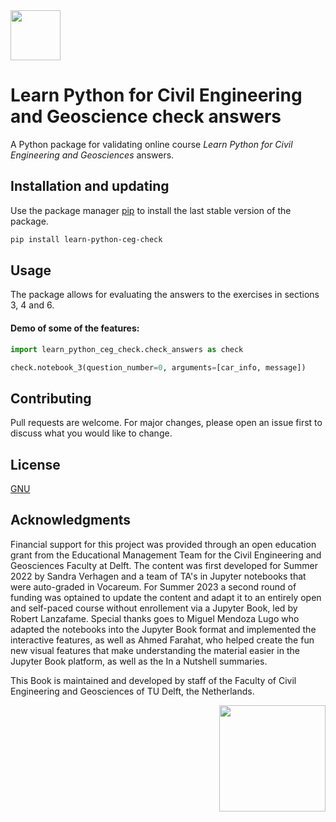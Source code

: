  <img src="https://raw.githubusercontent.com/TUDelft-CITG/learn-python/main/book/figures/learn-python-logo.png" width=80/> 

# Learn Python for Civil Engineering and Geoscience check answers

A Python package for validating online course _Learn Python for Civil Engineering and Geosciences_ answers.

## Installation and updating
Use the package manager [pip](https://pip.pypa.io/en/stable/) to install the last stable version of the package. 

```bash
pip install learn-python-ceg-check
```

## Usage
The package allows for evaluating the answers to the exercises in sections 3, 4 and 6. 

#### Demo of some of the features:

```python
import learn_python_ceg_check.check_answers as check

check.notebook_3(question_number=0, arguments=[car_info, message])

```
## Contributing
Pull requests are welcome. For major changes, please open an issue first to discuss what you would like to change.

## License
[GNU](https://choosealicense.com/licenses/gpl-3.0/)

## Acknowledgments

Financial support for this project was provided through an open education grant from the Educational Management Team for the Civil Engineering and Geosciences Faculty at Delft. The content was first developed for Summer 2022 by Sandra Verhagen and a team of TA's in Jupyter notebooks that were auto-graded in Vocareum. For Summer 2023 a second round of funding was optained to update the content and adapt it to an entirely open and self-paced course without enrollement via a Jupyter Book, led by Robert Lanzafame. Special thanks goes to Miguel Mendoza Lugo who adapted the notebooks into the Jupyter Book format and implemented the interactive features, as well as Ahmed Farahat, who helped create the fun new visual features that make understanding the material easier in the Jupyter Book platform, as well as the In a Nutshell summaries.

This Book is maintained and developed by staff of the Faculty of Civil Engineering and Geosciences of TU Delft, the Netherlands.

 <img src="https://raw.githubusercontent.com/TUDelft-CITG/learn-python/main/book/figures/TUDelft_logo_cmyk.png" width=170  style="float: right;"/> 
